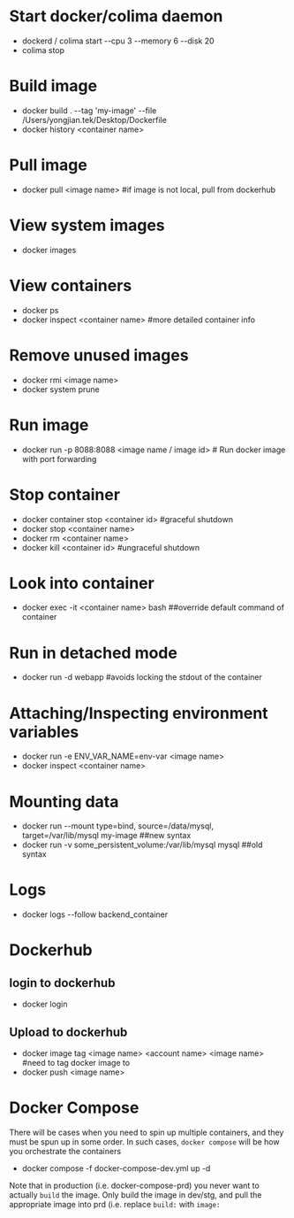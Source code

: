 # Start docker/colima daemon
- dockerd / colima start --cpu 3 --memory 6 --disk 20
- colima stop

# Build image
- docker build . --tag 'my-image' --file /Users/yongjian.tek/Desktop/Dockerfile
- docker history \<container name\>

# Pull image
- docker pull \<image name\> #if image is not local, pull from dockerhub

# View system images 
- docker images

# View containers
- docker ps
- docker inspect \<container name\> #more detailed container info

# Remove unused images
- docker rmi \<image name\>
- docker system prune

# Run image
- docker run -p 8088:8088 \<image name / image id\> # Run docker image with port forwarding

# Stop container
- docker container stop \<container id\> #graceful shutdown
- docker stop \<container name\>
- docker rm \<container name\>
- docker kill \<container id\> #ungraceful shutdown

# Look into container
- docker exec -it \<container name\> bash ##override default command of container

# Run in detached mode
- docker run -d webapp #avoids locking the stdout of the container

# Attaching/Inspecting environment variables
- docker run -e ENV_VAR_NAME=env-var \<image name\>
- docker inspect \<container name\>

# Mounting data
- docker run --mount type=bind, source=/data/mysql, target=/var/lib/mysql my-image ##new syntax
- docker run -v some_persistent_volume:/var/lib/mysql mysql ##old syntax

# Logs
- docker logs --follow  backend_container

# Dockerhub
## login to dockerhub
- docker login

## Upload to dockerhub
- docker image tag \<image name\> \<account name\> \<image name\> #need to tag docker image to 
- docker push \<image name\>

# Docker Compose
There will be cases when you need to spin up multiple containers, and they must be spun up in some order. In such cases, `docker compose` will be how you orchestrate the containers
- docker compose -f docker-compose-dev.yml up -d

Note that in production (i.e. docker-compose-prd) you never want to actually `build` the image. Only build the image in dev/stg, and pull the appropriate image into prd (i.e. replace `build:` with `image:`
